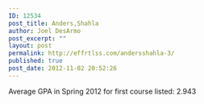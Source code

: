 ```yaml
---
ID: 12534
post_title: Anders,Shahla
author: Joel DesArmo
post_excerpt: ""
layout: post
permalink: http://effrtlss.com/andersshahla-3/
published: true
post_date: 2012-11-02 20:52:26
---
```

<p>Average GPA in Spring 2012 for first course listed: 2.943</p>
